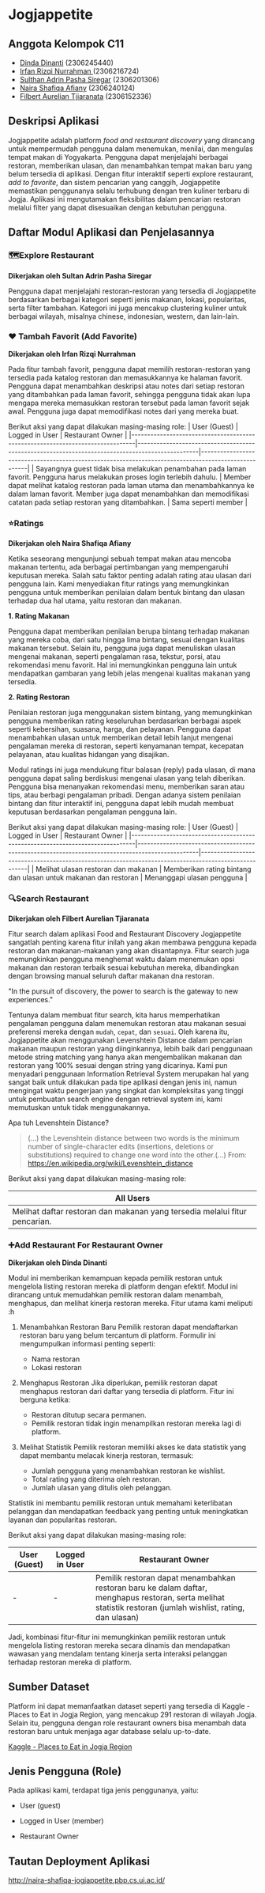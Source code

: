 # Jogjappetite
## Anggota Kelompok C11
- [Dinda Dinanti](https://github.com/dinan26) (2306245440)
- [Irfan Rizqi Nurrahman ](https://github.com/irfanrizqinr)(2306216724)
- [Sulthan Adrin Pasha Siregar](https://github.com/sulthanadrin) (2306201306)
- [Naira Shafiqa Afiany](https://github.com/nairafiany) (2306240124)
- [Filbert Aurelian Tjiaranata](https://github.com/FilbertAT) (2306152336)


## Deskripsi Aplikasi
Jogjappetite adalah platform _food and restaurant discovery_ yang dirancang untuk mempermudah pengguna dalam menemukan, menilai, dan mengulas tempat makan di Yogyakarta. Pengguna dapat menjelajahi berbagai restoran, memberikan ulasan, dan menambahkan tempat makan baru yang belum tersedia di aplikasi. Dengan fitur interaktif seperti explore restaurant, _add to favorite_, dan sistem pencarian yang canggih, Jogjappetite memastikan penggunanya selalu terhubung dengan tren kuliner terbaru di Jogja. Aplikasi ini mengutamakan fleksibilitas dalam pencarian restoran melalui filter yang dapat disesuaikan dengan kebutuhan pengguna.

## Daftar Modul Aplikasi dan Penjelasannya
### 🗺️Explore Restaurant
**Dikerjakan oleh Sultan Adrin Pasha Siregar**


Pengguna dapat menjelajahi restoran-restoran yang tersedia di Jogjappetite berdasarkan berbagai kategori seperti jenis makanan, lokasi, popularitas, serta filter tambahan. Kategori ini juga mencakup clustering kuliner untuk berbagai wilayah, misalnya chinese, indonesian, western, dan lain-lain.


### ♥️ Tambah Favorit (Add Favorite) 

**Dikerjakan oleh Irfan Rizqi Nurrahman**



Pada fitur tambah favorit, pengguna dapat memilih restoran-restoran yang tersedia pada katalog restoran dan memasukkannya ke halaman favorit. Pengguna dapat menambahkan deskripsi atau notes dari setiap restoran yang ditambahkan pada laman favorit, sehingga pengguna tidak akan lupa mengapa mereka memasukkan restoran tersebut pada laman favorit sejak awal. Pengguna juga dapat memodifikasi notes dari yang mereka buat.



Berikut aksi yang dapat dilakukan masing-masing role:
| User (Guest)                                                                 | Logged in User                                                                                  | Restaurant Owner                                                                                   |
|-------------------------------------------------------------------------------|-------------------------------------------------------------------------------------------------|-----------------------------------------------------------------------------------------------------|
| Sayangnya guest tidak bisa melakukan penambahan pada laman favorit. Pengguna harus melakukan proses login terlebih dahulu. | Member dapat melihat katalog restoran pada laman utama dan menambahkannya ke dalam laman favorit. Member juga dapat menambahkan dan memodifikasi catatan pada setiap restoran yang ditambahkan. | Sama seperti member |

### ⭐Ratings
**Dikerjakan oleh Naira Shafiqa Afiany**


Ketika seseorang mengunjungi sebuah tempat makan atau mencoba makanan tertentu, ada berbagai pertimbangan yang mempengaruhi keputusan mereka. Salah satu faktor penting adalah rating atau ulasan dari pengguna lain. Kami menyediakan fitur ratings yang memungkinkan pengguna untuk memberikan penilaian dalam bentuk bintang dan ulasan terhadap dua hal utama, yaitu restoran dan makanan.


**1. Rating Makanan**


Pengguna dapat memberikan penilaian berupa bintang terhadap makanan yang mereka coba, dari satu hingga lima bintang, sesuai dengan kualitas makanan tersebut. Selain itu, pengguna juga dapat menuliskan ulasan mengenai makanan, seperti pengalaman rasa, tekstur, porsi, atau rekomendasi menu favorit. Hal ini memungkinkan pengguna lain untuk mendapatkan gambaran yang lebih jelas mengenai kualitas makanan yang tersedia.


**2. Rating Restoran**


Penilaian restoran juga menggunakan sistem bintang, yang memungkinkan pengguna memberikan rating keseluruhan berdasarkan berbagai aspek seperti kebersihan, suasana, harga, dan pelayanan. Pengguna dapat menambahkan ulasan untuk memberikan detail lebih lanjut mengenai pengalaman mereka di restoran, seperti kenyamanan tempat, kecepatan pelayanan, atau kualitas hidangan yang disajikan.


Modul ratings ini juga mendukung fitur balasan (reply) pada ulasan, di mana pengguna dapat saling berdiskusi mengenai ulasan yang telah diberikan. Pengguna bisa menanyakan rekomendasi menu, memberikan saran atau tips, atau berbagi pengalaman pribadi. Dengan adanya sistem penilaian bintang dan fitur interaktif ini, pengguna dapat lebih mudah membuat keputusan berdasarkan pengalaman pengguna lain.


Berikut aksi yang dapat dilakukan masing-masing role:
| User (Guest)                                                                 | Logged in User                                                                                  | Restaurant Owner                                                                                   |
|-------------------------------------------------------------------------------|-------------------------------------------------------------------------------------------------|-----------------------------------------------------------------------------------------------------|
| Melihat ulasan restoran dan makanan | Memberikan rating bintang dan ulasan untuk makanan dan restoran | Menanggapi ulasan pengguna |




### 🔍Search Restaurant
**Dikerjakan oleh Filbert Aurelian Tjiaranata**


Fitur search dalam aplikasi Food and Restaurant Discovery Jogjappetite sangatlah penting karena fitur inilah yang akan membawa pengguna kepada restoran dan makanan-makanan yang akan disantapnya. Fitur search juga memungkinkan pengguna menghemat waktu dalam menemukan opsi makanan dan restoran terbaik sesuai kebutuhan mereka, dibandingkan dengan browsing manual seluruh daftar makanan dna restoran.

"In the pursuit of discovery, the power to search is the gateway to new experiences."

Tentunya dalam membuat fitur search, kita harus memperhatikan pengalaman pengguna dalam menemukan restoran atau makanan sesuai preferensi mereka dengan `mudah`, `cepat`, dan `sesuai`. Oleh karena itu, Jogjappetite akan menggunakan Levenshtein Distance dalam pencarian makanan maupun restoran yang diinginkannya, lebih baik dari penggunaan metode string matching yang hanya akan mengembalikan makanan dan restoran yang 100% sesuai dengan string yang dicarinya. Kami pun menyadari penggunaan Information Retrieval System merupakan hal yang sangat baik untuk dilakukan pada tipe aplikasi dengan jenis ini, namun mengingat waktu pengerjaan yang singkat dan kompleksitas yang tinggi untuk pembuatan search engine dengan retrieval system ini, kami memutuskan untuk tidak menggunakannya.

Apa tuh Levenshtein Distance?
<blockquote>
(…) the Levenshtein distance between two words is the minimum number of single-character edits (insertions, deletions or substitutions) required to change one word into the other.(…) From: <a href="https://en.wikipedia.org/wiki/Levenshtein_distance">https://en.wikipedia.org/wiki/Levenshtein_distance</a>
</blockquote>
Berikut aksi yang dapat dilakukan masing-masing role:

| All Users                                                              | 
|-------------------------------------------------------------------------------|
| Melihat daftar restoran dan makanan yang tersedia melalui fitur pencarian. | 

### ➕Add Restaurant For Restaurant Owner


**Dikerjakan oleh Dinda Dinanti**


Modul ini memberikan kemampuan kepada pemilik restoran untuk mengelola listing restoran mereka di platform dengan efektif. Modul ini dirancang untuk memudahkan pemilik restoran dalam menambah, menghapus, dan melihat kinerja restoran mereka.  Fitur utama kami meliputi :h
1. Menambahkan Restoran Baru
Pemilik restoran dapat mendaftarkan restoran baru yang belum tercantum di platform. Formulir ini mengumpulkan informasi penting seperti:
    - Nama restoran
    - Lokasi restoran


2. Menghapus Restoran
Jika diperlukan, pemilik restoran dapat menghapus restoran dari daftar yang tersedia di platform. Fitur ini berguna ketika:
    - Restoran ditutup secara permanen.
    - Pemilik restoran tidak ingin menampilkan restoran mereka lagi di platform.


3. Melihat Statistik
Pemilik restoran memiliki akses ke data statistik yang dapat membantu melacak kinerja restoran, termasuk:
    - Jumlah pengguna yang menambahkan restoran ke wishlist.
    - Total rating yang diterima oleh restoran.
    - Jumlah ulasan yang ditulis oleh pelanggan.


Statistik ini membantu pemilik restoran untuk memahami keterlibatan pelanggan dan mendapatkan feedback yang penting untuk meningkatkan layanan dan popularitas restoran.



Berikut aksi yang dapat dilakukan masing-masing role:



| User (Guest)                                                                 | Logged in User                                                                                  | Restaurant Owner                                                                                   |
|-------------------------------------------------------------------------------|-------------------------------------------------------------------------------------------------|-----------------------------------------------------------------------------------------------------|
| - | - | Pemilik restoran dapat menambahkan restoran baru ke dalam daftar, menghapus restoran, serta melihat statistik restoran (jumlah wishlist, rating, dan ulasan) |


Jadi, kombinasi fitur-fitur ini memungkinkan pemilik restoran untuk mengelola listing restoran mereka secara dinamis dan mendapatkan wawasan yang mendalam tentang kinerja serta interaksi pelanggan terhadap restoran mereka di platform.




## Sumber Dataset
Platform ini dapat memanfaatkan dataset seperti yang tersedia di Kaggle - Places to Eat in Jogja Region, yang mencakup 291 restoran di wilayah Jogja. Selain itu, pengguna dengan role restaurant owners bisa menambah data restoran baru untuk menjaga agar database selalu up-to-date.


[Kaggle - Places to Eat in Jogja Region](https://www.kaggle.com/datasets/yudhaislamisulistya/places-to-eat-in-the-jogja-region?resource=download)


## Jenis Pengguna (Role)
Pada aplikasi kami, terdapat tiga jenis penggunanya, yaitu:
* User (guest) 


* Logged in User (member) 


* Restaurant Owner 


## Tautan Deployment Aplikasi
http://naira-shafiqa-jogjappetite.pbp.cs.ui.ac.id/

